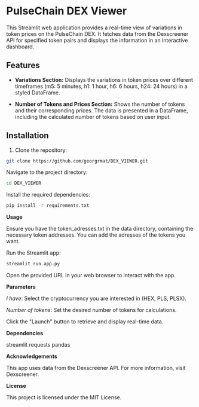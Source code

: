 # PulseChain DEX Viewer

This Streamlit web application provides a real-time view of variations in token prices on the PulseChain DEX. It fetches data from the Dexscreener API for specified token pairs and displays the information in an interactive dashboard.

## Features

- **Variations Section:** Displays the variations in token prices over different timeframes (m5: 5 minutes, h1: 1 hour, h6: 6 hours, h24: 24 hours) in a styled DataFrame.

- **Number of Tokens and Prices Section:** Shows the number of tokens and their corresponding prices. The data is presented in a DataFrame, including the calculated number of tokens based on user input.

## Installation

1. Clone the repository:

```bash
git clone https://github.com/georgrmat/DEX_VIEWER.git
```
Navigate to the project directory:

```bash
cd DEX_VIEWER
```
Install the required dependencies:

```bash
pip install -r requirements.txt
```

**Usage**

Ensure you have the token_adresses.txt in the data directory, containing the necessary token addresses. You can add the adresses of the tokens you want.

Run the Streamlit app:

```bash
streamlit run app.py
```

Open the provided URL in your web browser to interact with the app.

**Parameters**

*I have*: Select the cryptocurrency you are interested in (HEX, PLS, PLSX).

*Number of tokens*: Set the desired number of tokens for calculations.

Click the "Launch" button to retrieve and display real-time data.

**Dependencies**

streamlit
requests
pandas

**Acknowledgements**

This app uses data from the Dexscreener API. For more information, visit Dexscreener.

**License**

This project is licensed under the MIT License.


